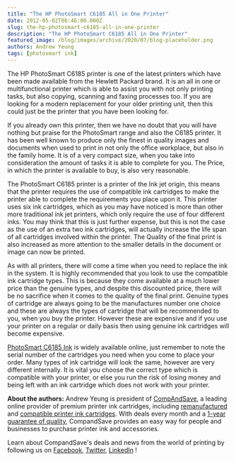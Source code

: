 ```yaml
---
title: "The HP PhotoSmart C6185 All in One Printer"
date: 2012-05-02T06:46:00.000Z
slug: the-hp-photosmart-c6185-all-in-one-printer
description: "The HP PhotoSmart C6185 All in One Printer"
featured_image: /blog/images/archive/2020/07/blog-placeholder.png
authors: Andrew Yeung
tags: [photosmart ink]
---
```


The HP PhotoSmart C6185 printer is one of the latest printers which have been made available from the Hewlett Packard brand. It is an all in one or multifunctional printer which is able to assist you with not only printing tasks, but also copying, scanning and faxing processes too. If you are looking for a modern replacement for your older printing unit, then this could just be the printer that you have been looking for. 

If you already own this printer, then we have no doubt that you will have nothing but praise for the PhotoSmart range and also the C6185 printer. It has been well known to produce only the finest in quality images and documents when used to print in not only the office workplace, but also in the family home. It is of a very compact size, when you take into consideration the amount of tasks it is able to complete for you. The Price, in which the printer is available to buy, is also very reasonable. 

The PhotoSmart C6185 printer is a printer of the Ink jet origin, this means that the printer requires the use of compatible ink cartridges to make the printer able to complete the requirements you place upon it. This printer uses six ink cartridges, which as you may have noticed is more than other more traditional ink jet printers, which only require the use of four different inks. You may think that this is just further expense, but this is not the case as the use of an extra two ink cartridges, will actually increase the life span of all cartridges involved within the printer. The Quality of the final print is also increased as more attention to the smaller details in the document or image can now be printed.

As with all printers, there will come a time when you need to replace the ink in the system. It is highly recommended that you look to use the compatible ink cartridge types. This is because they come available at a much lower price than the genuine types, and despite this discounted price, there will be no sacrifice when it comes to the quality of the final print. Genuine types of cartridge are always going to be the manufactures number one choice and these are always the types of cartridge that will be recommended to you, when you buy the printer. However these are expensive and if you use your printer on a regular or daily basis then using genuine ink cartridges will become expensive. 

[PhotoSmart C6185 Ink](https://www.compandsave.com/hp/photosmart/c6185-ink-cartridges) is widely available online, just remember to note the serial number of the cartridges you need when you come to place your order. Many types of ink cartridge will look the same, however are very different internally. It is vital you choose the correct type which is compatible with your printer, or else you run the risk of losing money and being left with an ink cartridge which does not work with your printer.

  
**About the authors:** Andrew Yeung is president of [CompAndSave](https://www.compandsave.com/), a leading online provider of premium printer ink cartridges, including [remanufactured](https://www.compandsave.com/help) and [compatible printer ink cartridges](https://www.compandsave.com/help). With deals every month and a [1-year guarantee of quality](https://www.compandsave.com/help), CompandSave provides an easy way for people and businesses to purchase printer ink and accessories.

Learn about CompandSave's deals and news from the world of printing by following us on [Facebook](https://www.facebook.com/compandsave.ink), [Twitter](https://twitter.com/compandsave), [LinkedIn](https://www.linkedin.com) !